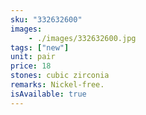 ```yaml
---
sku: "332632600"
images:
    - ./images/332632600.jpg
tags: ["new"]
unit: pair
price: 18
stones: cubic zirconia
remarks: Nickel-free.
isAvailable: true
---
```

